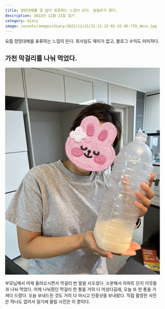 ```yaml
---
title: 망망대해를 닻 없이 표류하는 느낌이 든다. 슬럼프가 왔다. 
description: 2022년 11월 21일 일기
category: diary
image: /assets/images/diary/2022/11/21/22-11-22-01-32-46-739_deco.jpg
---
```



요즘 망망대해를 표류하는 느낌이 든다. 
회사일도 재미가 없고, 블로그 수익도 미미하다. 


가천 막걸리를 나눠 먹었다.
---
![가천 막걸리 나눠 마시기](/assets/images/diary/2022/11/21/22-11-22-01-32-46-739_deco.jpg '가천 막걸리 나눠 마시기')

부모님께서 어제 올라오시면서 막걸리 반 말을 사오셨다. 
소분해서 아파트 단지 이웃들과 나눠 먹었다. 
어제 나눠줬던 막걸리 한 통을 거의 다 마셨다길래, 오늘 또 한 통을 가져다 드렸다. 
오늘 보내드린 것도 거의 다 마시고 인증샷을 보내왔다. 
직접 촬영한 사진은 하나도 없어서 일기에 올릴 사진은 이 뿐이다. 
